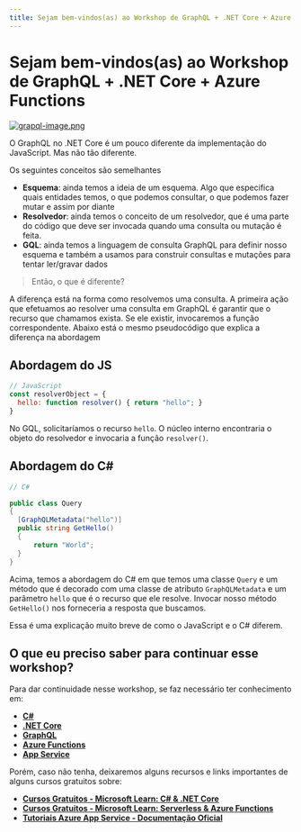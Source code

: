 ```yaml
---
title: Sejam bem-vindos(as) ao Workshop de GraphQL + .NET Core + Azure Functions 
---
```


# Sejam bem-vindos(as) ao Workshop de GraphQL + .NET Core + Azure Functions 

[![grapql-image.png](https://i.postimg.cc/pV7jjzcH/grapql-image.png)](https://postimg.cc/DmrmkJKj)

O GraphQL no .NET Core é um pouco diferente da implementação do JavaScript. Mas não tão diferente.

Os seguintes conceitos são semelhantes

- **Esquema**: ainda temos a ideia de um esquema. Algo que especifica quais entidades temos, o que podemos consultar, o que podemos fazer mutar e assim por diante
- **Resolvedor**: ainda temos o conceito de um resolvedor, que é uma parte do código que deve ser invocada quando uma consulta ou mutação é feita.
- **GQL**: ainda temos a linguagem de consulta GraphQL para definir nosso esquema e também a usamos para construir consultas e mutações para tentar ler/gravar dados

> Então, o que é diferente?

A diferença está na forma como resolvemos uma consulta. A primeira ação que efetuamos ao resolver uma consulta em GraphQL é garantir que o recurso que chamamos exista. Se ele existir, invocaremos a função correspondente. Abaixo está o mesmo pseudocódigo que explica a diferença na abordagem

## Abordagem do JS

```js
// JavaScript
const resolverObject = {
  hello: function resolver() { return "hello"; }
}
```

No GQL, solicitaríamos o recurso `hello`. O núcleo interno encontraria o objeto do resolvedor e invocaria a função `resolver()`.

## Abordagem do C#

```csharp
// C#

public class Query 
{
  [GraphQLMetadata("hello")]
  public string GetHello() 
  {
      return "World";
  }
}
```

Acima, temos a abordagem do C# em que temos uma classe `Query` e um método que é decorado com uma classe de atributo `GraphQLMetadata` e um parâmetro `hello` que é o recurso que ele resolve. Invocar nosso método `GetHello()` nos forneceria a resposta que buscamos. 

Essa é uma explicação muito breve de como o JavaScript e o C# diferem.

## O que eu preciso saber para continuar esse workshop?

Para dar continuidade nesse workshop, se faz necessário ter conhecimento em:

* **[C#](https://docs.microsoft.com/dotnet/csharp/tutorials/intro-to-csharp/?WT.mc_id=graphql_workshop-github-gllemos)**
* **[.NET Core](https://docs.microsoft.com/dotnet/core/introduction?WT.mc_id=graphql_workshop-github-gllemos)**
* **[GraphQL](https://graphql.org/learn/)**
* **[Azure Functions](https://docs.microsoft.com/azure/azure-functions/functions-overview?WT.mc_id=graphql_workshop-github-gllemos)**
* **[App Service](https://docs.microsoft.com/azure/app-service/app-service-web-get-started-dotnet?WT.mc_id=graphql_workshop-github-gllemos)**

Porém, caso não tenha, deixaremos alguns recursos e links importantes de alguns cursos gratuitos sobre:

* **[Cursos Gratuitos - Microsoft Learn: C# & .NET Core](https://docs.microsoft.com/learn/browse/?products=dotnet&WT.mc_id=graphql_workshop-github-gllemos)**
* **[Cursos Gratuitos - Microsoft Learn: Serverless & Azure Functions](https://docs.microsoft.com/learn/paths/create-serverless-applications/?WT.mc_id=graphql_workshop-github-gllemos)**
* **[Tutoriais Azure App Service - Documentação Oficial](https://docs.microsoft.com/azure/app-service/overview?WT.mc_id=graphql_workshop-github-gllemos)**


